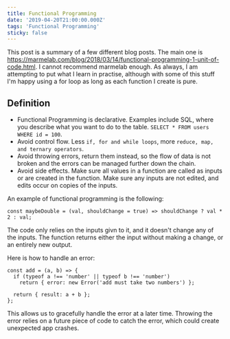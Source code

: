 ```yaml
---
title: Functional Programming
date: '2019-04-20T21:00:00.000Z'
tags: 'Functional Programming'
sticky: false
---
```


This post is a summary of a few different blog posts. The main one is https://marmelab.com/blog/2018/03/14/functional-programming-1-unit-of-code.html. I cannot recommend marmelab enough.
As always, I am attempting to put what I learn in practise, although with some of this stuff I'm happy using a for loop as long as each function I create is pure.

## Definition

- Functional Programming is declarative. Examples include SQL, where you describe what you want to do to the table. `SELECT * FROM users WHERE id = 100`.
- Avoid control flow. Less `if, for and while loops`, more `reduce, map, and ternary operators`.
- Avoid throwing errors, return them instead, so the flow of data is not broken and the errors can be managed further down the chain.
- Avoid side effects. Make sure all values in a function are called as inputs or are created in the function. Make sure any inputs are not edited, and edits occur on copies of the inputs.

An example of functional programming is the following:

```
const maybeDouble = (val, shouldChange = true) => shouldChange ? val * 2 : val;
```

The code only relies on the inputs givn to it, and it doesn't change any of the inputs. The function returns either the input without making a change, or an entirely new output.

Here is how to handle an error:

```
const add = (a, b) => {
  if (typeof a !== 'number' || typeof b !== 'number')
    return { error: new Error('add must take two numbers') };

  return { result: a + b };
};
```

This allows us to gracefully handle the error at a later time. Throwing the error relies on a future piece of code to catch the error, which could create unexpected app crashes.
